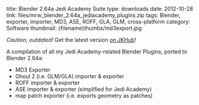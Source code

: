 title: Blender 2.64a Jedi Academy Suite
type: downloads
date: 2012-10-28
link: files/mrw_blender_2.64a_jediacademy_plugins.zip
tags: Blender, exporter, importer, MD3, ASE, ROFF, GLA, GLM, cross-platform
category: Software
thumbnail: {filename}thumbs/md3export.jpg

_Caution, outdated!_ Get the latest version [on JKHub](http://jkhub.org/files/file/1413-blender-264-jedi-academy-plugin-suite/)!

A compilation of all my Jedi Academy-related Blender Plugins, ported to Blender 2.64a:
* MD3 Exporter
* Ghoul 2 (i.e. GLM/GLA) importer & exporter
* ROFF importer & exporter
* ASE importer & exporter (simplified for Jedi Academy)
* map patch exporter (i.e. exports geometry as patches)
